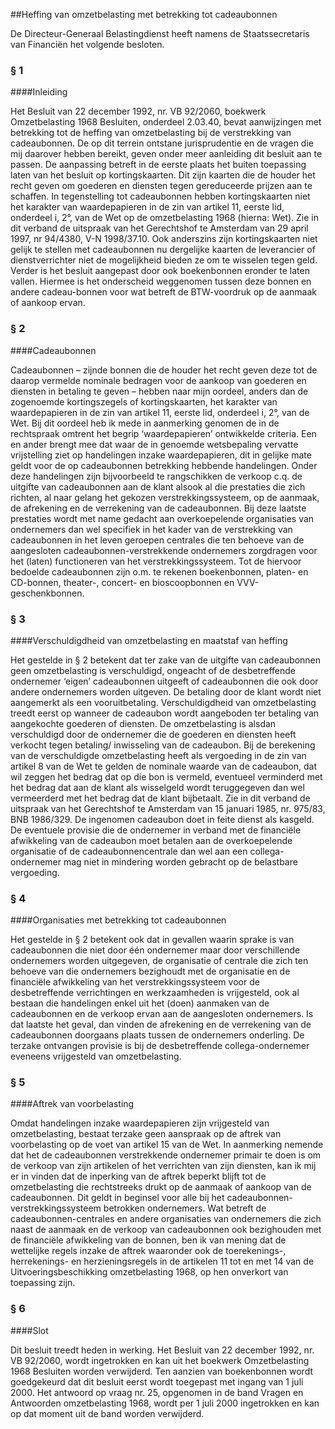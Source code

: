 <meta http-equiv='Content-Type' content='text/html; charset=utf-8' />

##Heffing van omzetbelasting met betrekking tot cadeaubonnen

De Directeur-Generaal Belastingdienst heeft namens de Staatssecretaris van Financiën het volgende besloten.     
### §  1  

####Inleiding

Het Besluit van 22 december 1992, nr. VB 92/2060, boekwerk Omzetbelasting 1968 Besluiten, onderdeel 2.03.40, bevat aanwijzingen met betrekking tot de heffing van omzetbelasting bij de verstrekking van cadeaubonnen. De op dit terrein ontstane jurisprudentie en de vragen die mij daarover hebben bereikt, geven onder meer aanleiding dit besluit aan te passen. De aanpassing betreft in de eerste plaats het buiten toepassing laten van het besluit op kortingskaarten. Dit zijn kaarten die de houder het recht geven om goederen en diensten tegen gereduceerde prijzen aan te schaffen. In tegenstelling tot cadeaubonnen hebben kortingskaarten niet het karakter van waardepapieren in de zin van artikel 11, eerste lid, onderdeel i, 2°, van de Wet op de omzetbelasting 1968 (hierna: Wet). Zie in dit verband de uitspraak van het Gerechtshof te Amsterdam van 29 april 1997, nr 94/4380, V-N 1998/37.10. Ook anderszins zijn kortingskaarten niet gelijk te stellen met cadeaubonnen nu dergelijke kaarten de leverancier of dienstverrichter niet de mogelijkheid bieden ze om te wisselen tegen geld. Verder is het besluit aangepast door ook boekenbonnen eronder te laten vallen. Hiermee is het onderscheid weggenomen tussen deze bonnen en andere cadeau-bonnen voor wat betreft de BTW-voordruk op de aanmaak of aankoop ervan.    
### §  2  

####Cadeaubonnen

Cadeaubonnen – zijnde bonnen die de houder het recht geven deze tot de daarop vermelde nominale bedragen voor de aankoop van goederen en diensten in betaling te geven – hebben naar mijn oordeel, anders dan de zogenoemde kortingszegels of kortingskaarten, het karakter van waardepapieren in de zin van artikel 11, eerste lid, onderdeel i, 2°, van de Wet. Bij dit oordeel heb ik mede in aanmerking genomen de in de rechtspraak omtrent het begrip ‘waardepapieren’ ontwikkelde criteria. Een en ander brengt mee dat waar de in genoemde wetsbepaling vervatte vrijstelling ziet op handelingen inzake waardepapieren, dit in gelijke mate geldt voor de op cadeaubonnen betrekking hebbende handelingen. Onder deze handelingen zijn bijvoorbeeld te rangschikken de verkoop c.q. de uitgifte van cadeaubonnen aan de klant alsook al die prestaties die zich richten, al naar gelang het gekozen verstrekkingssysteem, op de aanmaak, de afrekening en de verrekening van de cadeaubonnen. Bij deze laatste prestaties wordt met name gedacht aan overkoepelende organisaties van ondernemers dan wel specifiek in het kader van de verstrekking van cadeaubonnen in het leven geroepen centrales die ten behoeve van de aangesloten cadeaubonnen-verstrekkende ondernemers zorgdragen voor het (laten) functioneren van het verstrekkingssysteem. Tot de hiervoor bedoelde cadeaubonnen zijn o.m. te rekenen boekenbonnen, platen- en CD-bonnen, theater-, concert- en bioscoopbonnen en VVV-geschenkbonnen.    
### §  3  

####Verschuldigdheid van omzetbelasting en maatstaf van heffing

Het gestelde in § 2 betekent dat ter zake van de uitgifte van cadeaubonnen geen omzetbelasting is verschuldigd, ongeacht of de desbetreffende ondernemer ‘eigen’ cadeaubonnen uitgeeft of cadeaubonnen die ook door andere ondernemers worden uitgeven. De betaling door de klant wordt niet aangemerkt als een vooruitbetaling. Verschuldigdheid van omzetbelasting treedt eerst op wanneer de cadeaubon wordt aangeboden ter betaling van aangekochte goederen of diensten. De omzetbelasting is alsdan verschuldigd door de ondernemer die de goederen en diensten heeft verkocht tegen betaling/ inwisseling van de cadeaubon. Bij de berekening van de verschuldigde omzetbelasting heeft als vergoeding in de zin van artikel 8 van de Wet te gelden de nominale waarde van de cadeaubon, dat wil zeggen het bedrag dat op die bon is vermeld, eventueel verminderd met het bedrag dat aan de klant als wisselgeld wordt teruggegeven dan wel vermeerderd met het bedrag dat de klant bijbetaalt. Zie in dit verband de uitspraak van het Gerechtshof te Amsterdam van 15 januari 1985, nr. 975/83, BNB 1986/329. De ingenomen cadeaubon doet in feite dienst als kasgeld. De eventuele provisie die de ondernemer in verband met de financiële afwikkeling van de cadeaubon moet betalen aan de overkoepelende organisatie of de cadeaubonnencentrale dan wel aan een collega-ondernemer mag niet in mindering worden gebracht op de belastbare vergoeding.    
### §  4  

####Organisaties met betrekking tot cadeaubonnen

Het gestelde in § 2 betekent ook dat in gevallen waarin sprake is van cadeaubonnen die niet door één ondernemer maar door verschillende ondernemers worden uitgegeven, de organisatie of centrale die zich ten behoeve van die ondernemers bezighoudt met de organisatie en de financiële afwikkeling van het verstrekkingssysteem voor de desbetreffende verrichtingen en werkzaamheden is vrijgesteld, ook al bestaan die handelingen enkel uit het (doen) aanmaken van de cadeaubonnen en de verkoop ervan aan de aangesloten ondernemers. Is dat laatste het geval, dan vinden de afrekening en de verrekening van de cadeaubonnen doorgaans plaats tussen de ondernemers onderling. De terzake ontvangen provisie is bij de desbetreffende collega-ondernemer eveneens vrijgesteld van omzetbelasting.    
### §  5  

####Aftrek van voorbelasting

Omdat handelingen inzake waardepapieren zijn vrijgesteld van omzetbelasting, bestaat terzake geen aanspraak op de aftrek van voorbelasting op de voet van artikel 15 van de Wet. In aanmerking nemende dat het de cadeaubonnen verstrekkende ondernemer primair te doen is om de verkoop van zijn artikelen of het verrichten van zijn diensten, kan ik mij er in vinden dat de inperking van de aftrek beperkt blijft tot de omzetbelasting die rechtstreeks drukt op de aanmaak of aankoop van de cadeaubonnen. Dit geldt in beginsel voor alle bij het cadeaubonnen-verstrekkingssysteem betrokken ondernemers. Wat betreft de cadeaubonnen-centrales en andere organisaties van ondernemers die zich naast de aanmaak en de verkoop van cadeaubonnen ook bezighouden met de financiële afwikkeling van de bonnen, ben ik van mening dat de wettelijke regels inzake de aftrek waaronder ook de toerekenings-, herrekenings- en herzieningsregels in de artikelen 11 tot en met 14 van de Uitvoeringsbeschikking omzetbelasting 1968, op hen onverkort van toepassing zijn.    
### §  6  

####Slot

Dit besluit treedt heden in werking. Het Besluit van 22 december 1992, nr. VB 92/2060, wordt ingetrokken en kan uit het boekwerk Omzetbelasting 1968 Besluiten worden verwijderd. Ten aanzien van boekenbonnen wordt goedgekeurd dat dit besluit eerst wordt toegepast met ingang van 1 juli 2000. Het antwoord op vraag nr. 25, opgenomen in de band Vragen en Antwoorden omzetbelasting 1968, wordt per 1 juli 2000 ingetrokken en kan op dat moment uit de band worden verwijderd.     
